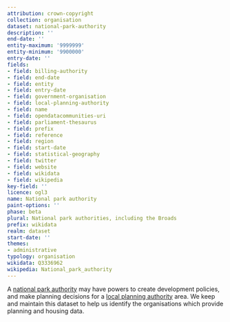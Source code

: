 ```yaml
---
attribution: crown-copyright
collection: organisation
dataset: national-park-authority
description: ''
end-date: ''
entity-maximum: '9999999'
entity-minimum: '9900000'
entry-date: ''
fields:
- field: billing-authority
- field: end-date
- field: entity
- field: entry-date
- field: government-organisation
- field: local-planning-authority
- field: name
- field: opendatacommunities-uri
- field: parliament-thesaurus
- field: prefix
- field: reference
- field: region
- field: start-date
- field: statistical-geography
- field: twitter
- field: website
- field: wikidata
- field: wikipedia
key-field: ''
licence: ogl3
name: National park authority
paint-options: ''
phase: beta
plural: National park authorities, including the Broads
prefix: wikidata
realm: dataset
start-date: ''
themes:
- administrative
typology: organisation
wikidata: Q3336962
wikipedia: National_park_authority
---
```


A [national park authority](https://www.nationalparks.uk/parks/) may have powers to create development policies,
and make planning decisions for a [local planning authority](/dataset/local-planning-authority) area.
We keep and maintain this dataset to help us identify the organisations which provide planning and housing data.
